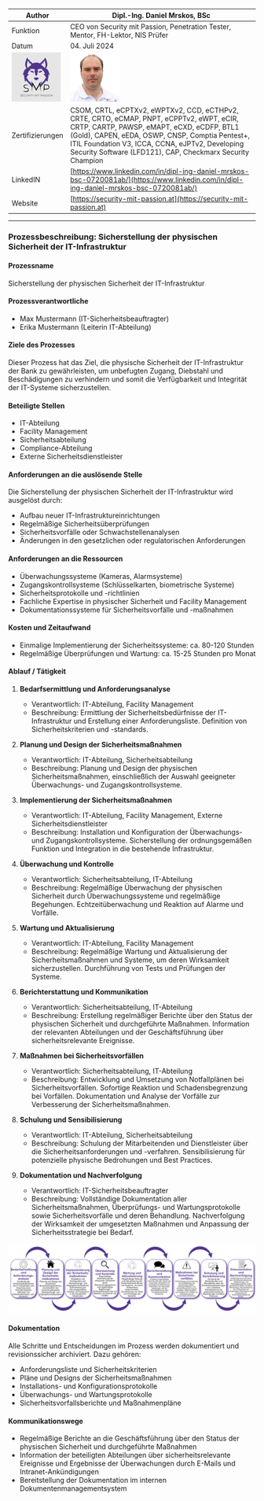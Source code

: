 | Author | Dipl.-Ing. Daniel Mrskos, BSc |  
|--------|---------------------------------------------------------------|   
| Funktion | CEO von Security mit Passion, Penetration Tester, Mentor, FH-Lektor, NIS Prüfer |                               
| Datum  | 04. Juli 2024                                                 |
| <img src="SMP_LOGO.png" alt="Firmenlogo" width="100"/>    | <img src="daniel.jpeg" alt="Author" width="100"/>                         |                                              |
| Zertifizierungen  | CSOM, CRTL, eCPTXv2, eWPTXv2, CCD, eCTHPv2, CRTE, CRTO, eCMAP, PNPT, eCPPTv2, eWPT, eCIR, CRTP, CARTP, PAWSP, eMAPT, eCXD, eCDFP, BTL1 (Gold), CAPEN, eEDA, OSWP, CNSP, Comptia Pentest+, ITIL Foundation V3, ICCA, CCNA, eJPTv2, Developing Security Software (LFD121), CAP, Checkmarx Security Champion                                         |
| LinkedIN  | [https://www.linkedin.com/in/dipl-ing-daniel-mrskos-bsc-0720081ab/](https://www.linkedin.com/in/dipl-ing-daniel-mrskos-bsc-0720081ab/)  
| Website  | [https://security-mit-passion.at](https://security-mit-passion.at)  

---

### Prozessbeschreibung: Sicherstellung der physischen Sicherheit der IT-Infrastruktur

#### Prozessname
Sicherstellung der physischen Sicherheit der IT-Infrastruktur

#### Prozessverantwortliche
- Max Mustermann (IT-Sicherheitsbeauftragter)
- Erika Mustermann (Leiterin IT-Abteilung)

#### Ziele des Prozesses
Dieser Prozess hat das Ziel, die physische Sicherheit der IT-Infrastruktur der Bank zu gewährleisten, um unbefugten Zugang, Diebstahl und Beschädigungen zu verhindern und somit die Verfügbarkeit und Integrität der IT-Systeme sicherzustellen.

#### Beteiligte Stellen
- IT-Abteilung
- Facility Management
- Sicherheitsabteilung
- Compliance-Abteilung
- Externe Sicherheitsdienstleister

#### Anforderungen an die auslösende Stelle
Die Sicherstellung der physischen Sicherheit der IT-Infrastruktur wird ausgelöst durch:
- Aufbau neuer IT-Infrastruktureinrichtungen
- Regelmäßige Sicherheitsüberprüfungen
- Sicherheitsvorfälle oder Schwachstellenanalysen
- Änderungen in den gesetzlichen oder regulatorischen Anforderungen

#### Anforderungen an die Ressourcen
- Überwachungssysteme (Kameras, Alarmsysteme)
- Zugangskontrollsysteme (Schlüsselkarten, biometrische Systeme)
- Sicherheitsprotokolle und -richtlinien
- Fachliche Expertise in physischer Sicherheit und Facility Management
- Dokumentationssysteme für Sicherheitsvorfälle und -maßnahmen

#### Kosten und Zeitaufwand
- Einmalige Implementierung der Sicherheitssysteme: ca. 80-120 Stunden
- Regelmäßige Überprüfungen und Wartung: ca. 15-25 Stunden pro Monat

#### Ablauf / Tätigkeit

1. **Bedarfsermittlung und Anforderungsanalyse**
   - Verantwortlich: IT-Abteilung, Facility Management
   - Beschreibung: Ermittlung der Sicherheitsbedürfnisse der IT-Infrastruktur und Erstellung einer Anforderungsliste. Definition von Sicherheitskriterien und -standards.

2. **Planung und Design der Sicherheitsmaßnahmen**
   - Verantwortlich: IT-Abteilung, Sicherheitsabteilung
   - Beschreibung: Planung und Design der physischen Sicherheitsmaßnahmen, einschließlich der Auswahl geeigneter Überwachungs- und Zugangskontrollsysteme.

3. **Implementierung der Sicherheitsmaßnahmen**
   - Verantwortlich: IT-Abteilung, Facility Management, Externe Sicherheitsdienstleister
   - Beschreibung: Installation und Konfiguration der Überwachungs- und Zugangskontrollsysteme. Sicherstellung der ordnungsgemäßen Funktion und Integration in die bestehende Infrastruktur.

4. **Überwachung und Kontrolle**
   - Verantwortlich: Sicherheitsabteilung, IT-Abteilung
   - Beschreibung: Regelmäßige Überwachung der physischen Sicherheit durch Überwachungssysteme und regelmäßige Begehungen. Echtzeitüberwachung und Reaktion auf Alarme und Vorfälle.

5. **Wartung und Aktualisierung**
   - Verantwortlich: IT-Abteilung, Facility Management
   - Beschreibung: Regelmäßige Wartung und Aktualisierung der Sicherheitsmaßnahmen und Systeme, um deren Wirksamkeit sicherzustellen. Durchführung von Tests und Prüfungen der Systeme.

6. **Berichterstattung und Kommunikation**
   - Verantwortlich: Sicherheitsabteilung, IT-Abteilung
   - Beschreibung: Erstellung regelmäßiger Berichte über den Status der physischen Sicherheit und durchgeführte Maßnahmen. Information der relevanten Abteilungen und der Geschäftsführung über sicherheitsrelevante Ereignisse.

7. **Maßnahmen bei Sicherheitsvorfällen**
   - Verantwortlich: Sicherheitsabteilung, IT-Abteilung
   - Beschreibung: Entwicklung und Umsetzung von Notfallplänen bei Sicherheitsvorfällen. Sofortige Reaktion und Schadensbegrenzung bei Vorfällen. Dokumentation und Analyse der Vorfälle zur Verbesserung der Sicherheitsmaßnahmen.

8. **Schulung und Sensibilisierung**
   - Verantwortlich: IT-Abteilung, Sicherheitsabteilung
   - Beschreibung: Schulung der Mitarbeitenden und Dienstleister über die Sicherheitsanforderungen und -verfahren. Sensibilisierung für potenzielle physische Bedrohungen und Best Practices.

9. **Dokumentation und Nachverfolgung**
   - Verantwortlich: IT-Sicherheitsbeauftragter
   - Beschreibung: Vollständige Dokumentation aller Sicherheitsmaßnahmen, Überprüfungs- und Wartungsprotokolle sowie Sicherheitsvorfälle und deren Behandlung. Nachverfolgung der Wirksamkeit der umgesetzten Maßnahmen und Anpassung der Sicherheitsstrategie bei Bedarf.

<img src="29_prozessgrafik.png" alt="Prozessgrafik" width="800"/> 

#### Dokumentation
Alle Schritte und Entscheidungen im Prozess werden dokumentiert und revisionssicher archiviert. Dazu gehören:
- Anforderungsliste und Sicherheitskriterien
- Pläne und Designs der Sicherheitsmaßnahmen
- Installations- und Konfigurationsprotokolle
- Überwachungs- und Wartungsprotokolle
- Sicherheitsvorfallsberichte und Maßnahmenpläne

#### Kommunikationswege
- Regelmäßige Berichte an die Geschäftsführung über den Status der physischen Sicherheit und durchgeführte Maßnahmen
- Information der beteiligten Abteilungen über sicherheitsrelevante Ereignisse und Ergebnisse der Überwachungen durch E-Mails und Intranet-Ankündigungen
- Bereitstellung der Dokumentation im internen Dokumentenmanagementsystem